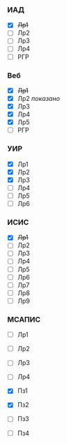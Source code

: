 ### ИАД
- [x] ~~Лр1~~
- [ ] Лр2
- [ ] Лр3
- [ ] Лр4
- [ ] РГР

### Веб
- [X] ~~Лр1~~
- [X] Лр2 *показано*
- [X] Лр3
- [X] Лр4
- [X] Лр5 
- [ ] РГР

### УИР
- [X] Лр1
- [X] Лр2
- [X] Лр3
- [ ] Лр4
- [ ] Лр5
- [ ] Лр6
  
### ИСИС
- [X] ~~Лр1~~
- [ ] Лр2
- [ ] Лр3
- [ ] Лр4
- [ ] Лр5
- [ ] Лр6
- [ ] Лр7
- [ ] Лр8
- [ ] Лр9

### МСАПИС
- [ ] Лр1
- [ ] Лр2
- [ ] Лр3
- [ ] Лр4
- [X] Пз1
- [X] Пз2
- [ ] Пз3
- [ ] Пз4
  